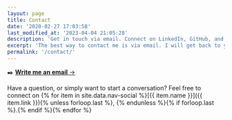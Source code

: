 ```yaml
---
layout: page
title: Contact
date: '2020-02-27 17:03:58'
last_modified_at: '2023-04-04 21:05:28'
description: 'Get in touch via email. Connect on LinkedIn, GitHub, and Mastodon.'
excerpt: 'The best way to contact me is via email. I will get back to you in a few days.'
permalink: '/contact/'
---
```

<div class="my-5">
  <p class="text-center">✒️ <a href="mailto:contacts@silviamaggidesign.com"><strong>Write me an email</strong>&nbsp;→</a></p>
</div>

Have a question, or simply want to start a conversation? Feel free to connect on {% for item in site.data.nav-social %}[{{ item.name }}]({{ item.link }}){% unless forloop.last %}, {% endunless %}{% if forloop.last %}.{% endif %}{% endfor %}